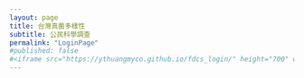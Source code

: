 ```yaml
---
layout: page
title: 台灣真菌多樣性
subtitle: 公民科學調查
permalink: "LoginPage"
#published: false
#<iframe src="https://ythuangmyco.github.io/fdcs_login/" height="700" width="100%" frameBorder="0"></iframe>
---
```

<object type="text/html" data="https://ythuangmyco.github.io/fdcs_login/" width="100%" height="800" />

